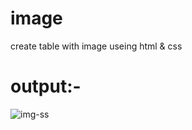 # image
create table with image useing html &amp; css

 # output:-
![img-ss](https://github.com/SAHILRATHO/image/assets/144763172/848b3bb9-f6d3-4ce4-93f9-41c0b64f5b26)
